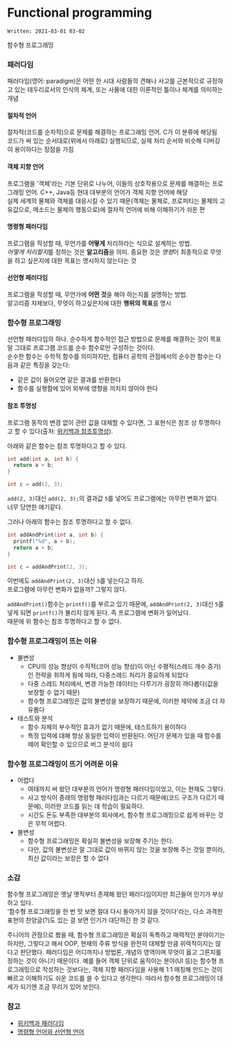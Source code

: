 # Functional programming

`Written: 2021-03-01 03-02`

함수형 프로그래밍

### 패러다임
패러다임(영어: paradigm)은 어떤 한 시대 사람들의 견해나 사고를 근본적으로 규정하고 있는 테두리로서의 인식의 체계, 또는 사물에 대한 이론적인 틀이나 체계를 의미하는 개념

#### 절차적 언어
절차적(코드를 순차적)으로 문제를 해결하는 프로그래밍 언어. C가 이 분류에 해당됨  
코드가 써 있는 순서대로(위에서 아래로) 실행되므로, 실제 처리 순서와 비슷해 디버깅이 용이하다는 장점을 가짐

#### 객체 지향 언어
프로그램을 '객체'라는 기본 단위로 나누어, 이들의 상호작용으로 문제를 해결하는 프로그래밍 언어. C++, Java등 현대 대부분의 언어가 객체 지향 언어에 해당  
실제 세계의 물체와 객체를 대응시킬 수 있기 때문(객체는 물체로, 프로퍼티는 물체의 고유값으로, 메소드는 물체의 행동으로)에 절차적 언어에 비해 이해하기가 쉬운 편

#### 명령형 패러다임
프로그램을 작성할 때, 무언가를 **어떻게** 처리하라는 식으로 설계하는 방법.  
*어떻게 처리할지*를 정하는 것은 **알고리즘**을 의미. 중요한 것은 *명령*이 최종적으로 무엇을 하고 싶은지에 대한 목표는 명시하지 않는다는 것

#### 선언형 패러다임
프로그램을 작성할 때, 무언가에 **어떤 것**을 해야 하는지를 설명하는 방법.  
알고리즘 자체보다, 무엇이 하고싶은지에 대한 **행위의 목표**를 명시

### 함수형 프로그래밍
선언형 패러다임의 하나. 순수하게 함수적인 접근 방법으로 문제를 해결하는 것이 목표  
말 그대로 프로그램 코드를 순수 함수로만 구성하는 것이다.  
순수한 함수는 수학적 함수를 의미하지만, 컴퓨터 공학의 관점에서의 순수한 함수는 다음과 같은 특징을 갖는다:
- 같은 값이 들어오면 같은 결과를 반환한다
- 함수를 실행함에 있어 외부에 영향을 끼치지 않아야 한다

#### 참조 투명성
프로그램 동작의 변경 없이 관련 값을 대체할 수 있다면, 그 표현식은 참조 상 투명하다고 할 수 있다(출처: [위키백과 참조투명성](https://ko.wikipedia.org/wiki/%EC%B0%B8%EC%A1%B0_%ED%88%AC%EB%AA%85%EC%84%B1)).

아래와 같은 함수는 참조 투명하다고 할 수 있다.
```c
int add(int a, int b) {
  return a + b;
}

int c = add(2, 3);
```
`add(2, 3)`대신 `add(2, 3);`의 결과값 `5`를 넣어도 프로그램에는 아무런 변화가 없다.
너무 당연한 얘기같다.

그러나 아래의 함수는 참조 투명하다고 할 수 없다.
```c
int addAndPrint(int a, int b) {
  printf("%d", a + b);
  return a + b;
}

int c = addAndPrint(2, 3);
```
이번에도 `addAndPrint(2, 3)`대신 `5`를 넣는다고 하자.  
프로그램에 아무런 변화가 없을까? 그렇지 않다.

`addAndPrint()`함수는 `printf()`를 부르고 있기 때문에, `addAndPrint(2, 3)`대신 `5`를 넣게 되면 `printf()`가 불리지 않게 된다.
즉 프로그램에 변화가 일어났다.  
때문에 위 함수는 참조 투명하다고 할 수 없다.


### 함수형 프로그래밍이 뜨는 이유
- 불변성
  - CPU의 성능 향상이 수직적(코어 성능 향상)이 아닌 수평적(스레드 개수 증가)인 전략을 취하게 됨에 따라, 다중스레드 처리가 중요하게 되었다
  - 다중 스레드 처리에서, 변경 가능한 데이터는 다루기가 굉장히 까다롭다(값을 보장할 수 없기 때문)
  - 함수형 프로그래밍은 값의 불변성을 보장하기 때문에, 이러한 제약에 조금 더 자유롭다
- 테스트와 분석
  - 함수 자체의 부수적인 효과가 없기 때문에, 테스트하기 용이하다
  - 특정 입력에 대해 항상 동일한 입력이 반환된다. 어딘가 문제가 있을 때 함수를 떼어 확인할 수 있으므로 버그 분석이 쉽다

### 함수형 프로그래밍이 뜨기 어려운 이유
- 어렵다
  - 여태까지 써 왔던 대부분의 언어가 명령형 패러다임이었고, 이는 현재도 그렇다.
  - 사고 방식이 종래의 명령형 패러다임과는 다르기 때문에(코드 구조가 다르기 때문에), 이러한 코드를 읽는 데 학습이 필요하다.
  - 시간도 돈도 부족한 대부분의 회사에서, 함수형 프로그래밍으로 쉽게 바꾸는 것은 무척 어렵다.
- 불변성
  - 함수형 프로그래밍은 확실히 불변성을 보장해 주기는 한다.
  - 다만, 값의 불변성은 말 그대로 값이 바뀌지 않는 것을 보장해 주는 것일 뿐이라, 최신 값이라는 보장은 할 수 없다

### 소감
함수형 프로그래밍은 옛날 옛적부터 존재해 왔던 패러다임이지만 최근들어 인기가 부상하고 있다.  
'함수형 프로그래밍을 한 번 맛 보면 절대 다시 돌아가지 않을 것이다'라는, 다소 과격한 표현의 찬양글(?)도 있는 걸 보면 인기가 대단하긴 한 것 같다.

주니어의 관점으로 봤을 때, 함수형 프로그래밍은 확실히 독특하고 매력적인 분야이기는 하지만, 그렇다고 해서 OOP, 현재의 주류 방식을 완전히 대체할 만큼 위력적이지는 않다고 판단했다.
패러다임은 어디까지나 방법론, 개념의 영역이며 무엇이 옳고 그른지를 정하는 것이 아니기 때문이다.
예를 들어 객체 단위로 움직이는 분야(UI 등)는 함수형 프로그래밍으로 작성하는 것보다는, 객체 지향 패러다임을 사용해 1:1 매칭해 만드는 것이 빠르고 이해하기도 쉬운 코드를 쓸 수 있다고 생각한다.
따라서 함수형 프로그래밍이 대세가 되기엔 조금 무리가 있어 보인다.


### 참고
- [위키백과 패러다임](https://ko.wikipedia.org/wiki/%ED%8C%A8%EB%9F%AC%EB%8B%A4%EC%9E%84)
- [명령형 언어와 선언형 언어](https://phobyjun.github.io/2019/09/20/%EB%AA%85%EB%A0%B9%ED%98%95(Imperative)-%EC%96%B8%EC%96%B4%EC%99%80-%EC%84%A0%EC%96%B8%ED%98%95(Declarative)-%EC%96%B8%EC%96%B4.html)
